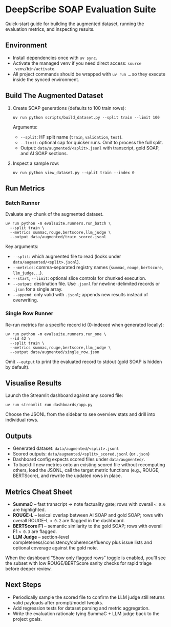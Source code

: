 DeepScribe SOAP Evaluation Suite
================================

Quick-start guide for building the augmented dataset, running the evaluation metrics, and inspecting results.

Environment
-----------
- Install dependencies once with `uv sync`.
- Activate the managed venv if you need direct access: `source .venv/bin/activate`.
- All project commands should be wrapped with `uv run …` so they execute inside the synced environment.

Build The Augmented Dataset
---------------------------
1. Create SOAP generations (defaults to 100 train rows):
   ```
   uv run python scripts/build_dataset.py --split train --limit 100
   ```
   Arguments:
   - `--split`: HF split name (`train`, `validation`, `test`).
   - `--limit`: optional cap for quicker runs. Omit to process the full split.
   - Output: `data/augmented/<split>.jsonl` with transcript, gold SOAP, and AI SOAP sections.

2. Inspect a sample row:
   ```
   uv run python view_dataset.py --split train --index 0
   ```

Run Metrics
-----------
### Batch Runner
Evaluate any chunk of the augmented dataset.
```
uv run python -m evalsuite.runners.run_batch \
  --split train \
  --metrics summac,rouge,bertscore,llm_judge \
  --output data/augmented/train_scored.jsonl
```
Key arguments:
- `--split`: which augmented file to read (looks under `data/augmented/<split>.jsonl`).
- `--metrics`: comma-separated registry names (`summac`, `rouge`, `bertscore`, `llm_judge`, …).
- `--start`, `--limit`: optional slice controls for chunked execution.
- `--output`: destination file. Use `.jsonl` for newline-delimited records or `.json` for a single array.
- `--append`: only valid with `.jsonl`; appends new results instead of overwriting.

### Single Row Runner
Re-run metrics for a specific record id (0-indexed when generated locally):
```
uv run python -m evalsuite.runners.run_one \
  --id 42 \
  --split train \
  --metrics summac,rouge,bertscore,llm_judge \
  --output data/augmented/single_row.json
```
Omit `--output` to print the evaluated record to stdout (gold SOAP is hidden by default).

Visualise Results
-----------------
Launch the Streamlit dashboard against any scored file:
```
uv run streamlit run dashboards/app.py
```
Choose the JSONL from the sidebar to see overview stats and drill into individual rows.

Outputs
-------
- Generated dataset: `data/augmented/<split>.jsonl`
- Scored outputs: `data/augmented/<split>_scored.jsonl` (or `.json`)
- Dashboard config expects scored files under `data/augmented/`.
- To backfill new metrics onto an existing scored file without recomputing others, load the JSONL, call the target metric functions (e.g., ROUGE, BERTScore), and rewrite the updated rows in place.

Metrics Cheat Sheet
-------------------
- **SummaC** – fast transcript → note factuality gate; rows with overall `< 0.6` are highlighted.
- **ROUGE-L** – lexical overlap between AI SOAP and gold SOAP; rows with overall ROUGE-L `< 0.2` are flagged in the dashboard.
- **BERTScore F1** – semantic similarity to the gold SOAP; rows with overall F1 `< 0.3` are flagged.
- **LLM Judge** – section-level completeness/consistency/coherence/fluency plus issue lists and optional coverage against the gold note.

When the dashboard “Show only flagged rows” toggle is enabled, you’ll see the subset with low ROUGE/BERTScore sanity checks for rapid triage before deeper review.

Next Steps
----------
- Periodically sample the scored file to confirm the LLM judge still returns valid payloads after prompt/model tweaks.
- Add regression tests for dataset parsing and metric aggregation.
- Write the evaluation rationale tying SummaC + LLM judge back to the project goals.
